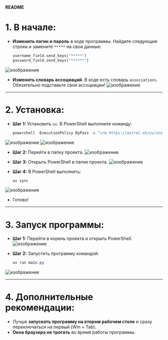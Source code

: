 **README**

# 1. В начале:
- **Изменить логин и пароль** в коде программы. Найдите следующие строки и замените `*****` на свои данные:
  ```python
  username_field.send_keys("*****")
  password_field.send_keys("******")
  ```
![изображение](https://github.com/user-attachments/assets/b5857d86-6da5-428d-bc66-95e473daf563)

- **Изменить словарь ассоциаций**. В коде есть словарь `associations`. Обязательно подставьте свои ассоциации!
![изображение](https://github.com/user-attachments/assets/0230fe30-dbfd-4f5c-bb9c-fc72042a5528)

---

# 2. Установка:
- **Шаг 1:** Установить `uv`. В PowerShell выполните команду:
  ```powershell
  powershell -ExecutionPolicy ByPass -c "irm https://astral.sh/uv/install.ps1 | iex"
  ```
![изображение](https://github.com/user-attachments/assets/d98b54ee-995c-4872-a01b-b1c703f813c8)
![изображение](https://github.com/user-attachments/assets/ddd2366a-58a6-4874-baed-d9d0485c7da2)

- **Шаг 2:** Перейти в папку проекта.
![изображение](https://github.com/user-attachments/assets/4215d9a8-1596-4894-8eb8-281b96125f93)

- **Шаг 3:** Открыть PowerShell в папке проекта.
![изображение](https://github.com/user-attachments/assets/711c9ea8-1a25-4ee4-9476-ebd1db6a1224)

- **Шаг 4:** В PowerShell выполнить:
  ```powershell
  uv sync
  ```
![изображение](https://github.com/user-attachments/assets/1f95c9b4-0676-43a7-9c6a-6a091c3264d9)

- Готово!

---

# 3. Запуск программы:
- **Шаг 1:** Перейти в корень проекта и открыть PowerShell.
![изображение](https://github.com/user-attachments/assets/80a4829f-5f59-4805-b9ee-101851e5a850)

- **Шаг 2:** Запустить программу командой:
  ```powershell
  uv run main.py
  ```
![изображение](https://github.com/user-attachments/assets/fc715035-9e0d-4bcc-aed4-dffd4517557a)

---

# 4. Дополнительные рекомендации:
- Лучше **запускать программу на втором рабочем столе** и сразу переключаться на первый (Win + Tab).
- **Окна браузера не трогать** во время работы программы.


